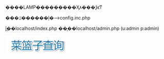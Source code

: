 ����LAMP�����ܲ����Ӽ۸���ѯϵͳ

���ݿ������ļ�-->config.inc.php

ǰ̨��localhost/index.php
��̨��localhost/admin.php  (u:admin p:admin)  


![s](./Public/images/logo2.jpg)
